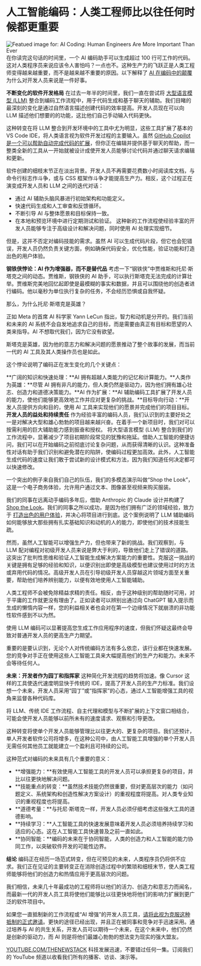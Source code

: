 # 人工智能编码：人类工程师比以往任何时候都更重要
![Featued image for: AI Coding: Human Engineers Are More Important Than Ever](https://cdn.thenewstack.io/media/2024/07/5fc600c1-codingai-1024x576.jpg)
在你读完这句话的时间里，一个 AI 编码助手可以生成超过 100 行可工作的代码。这对人类程序员来说应该令人害怕吗？一点也不。这种生产力的飞跃正是人类工程师变得越来越重要，而不是越来越不重要的原因。以下解释了 [AI 在编码中的颠覆](https://thenewstack.io/testing-copilot-and-chatgpt-as-coding-assistants-what-we-found/) 为什么对开发人员来说是一件好事。

**不断变化的软件开发格局**
在过去一年半的时间里，我们一直在尝试将 [大型语言模型 (LLM)](https://roadmap.sh/guides/introduction-to-llms) 整合到编码工作流程中，用于代码生成和基于聊天的辅助。我们目睹的最深刻的变化是通过自然语言描述创建代码的效率提高。开发人员现在可以向 LLM 描述他们想要的的功能，这比他们自己手动输入代码更快。

这种转变在将 LLM 整合到开发环境中的工具中尤为明显，这些工具扩展了基本的 VS Code IDE，将人类语言视为软件开发过程的主要输入。虽然 [GitHub Copilot 是一个可以帮助自动完成代码的扩展](https://thenewstack.io/github-copilot-a-powerful-controversial-autocomplete-for-developers/)，但你正在编辑并提供基于聊天的帮助，而一整类全新的工具从一开始就被设计成使开发人员能够讨论代码并通过聊天请求编辑和更新。

软件创建的细枝末节正在淡出背景。开发人员不再需要花费数小时阅读库文档，与命令行标志作斗争，或与 CSS 框架作斗争才能提高生产力。相反，这个过程正在演变成开发人员和 LLM 之间的迭代对话：

- 通过 AI 辅助头脑风暴进行初始架构和功能定义。
- 快速代码生成和人工审查和反馈循环。
- 不断引导 AI 与整体愿景和目标保持一致。
- 在本地和预览环境中进行定期测试和验证。
这种新的工作流程使经验丰富的开发人员能够专注于高级设计和解决问题，同时使用 AI 处理实现细节。

但是，这并不否定对编码技能的需求。虽然 AI 可以生成代码片段，但它也会犯错误，开发人员仍然负责关键方面，例如确保代码安全，优化性能，验证功能和打造出色的用户体验。

**钢铁侠悖论：AI 作为增强器，而不是替代品**
考虑一下“钢铁侠”中贾维斯和托尼·斯塔克之间的动态。贾维斯，钢铁侠的 AI 助手，可以执行斯塔克无法完成的计算壮举。贾维斯完美地回忆起即使是最模糊的事实和数据，并且可以围绕他的创造者进行编码。他以毫秒为单位执行复杂的任务，不会经历恐惧或自我怀疑。

那么，为什么托尼·斯塔克是英雄？

正如 Meta 的首席 AI 科学家 Yann LeCun 指出，智力和动机是分开的。我们当前和未来的 AI 系统不会自发地追求自己的目标，而是需要由真正有目标和愿望的人类来指导。AI 不想取代我们，因为它没有欲望。

斯塔克是英雄，因为他的意志力和解决问题的愿景推动了整个故事的发展，而当前一代的 AI 工具及其人类操作员也是如此。

这个悖论说明了编码正在发生变化的几个关键点：

**广阔的知识和快速处理：**AI 拥有超越人类能力的记忆和计算能力。**人类作为英雄：**尽管 AI 拥有非凡的能力，但人类仍然是驱动力，因为他们拥有雄心壮志、创造力和道德决策能力。**AI 作为扩展：**AI 辅助编码工具扩展了开发人员的能力，使他们能够更高效地工作并应对更复杂的挑战。**目标导向行动：**开发人员提供方向和目的，使用 AI 工具来实现他们的愿景并完成他们的项目目标。
**开发人员的益处和持续责任**
作为经验丰富的编码人员，我们认识到的主要好处之一是对解决大型和雄心勃勃的项目越来越兴奋。在着手一个新项目时，我们对可以按需利用的巨大辅助能力感到振奋和授权。
将大型语言模型 (LLM) 整合到我们的工作流程中，显著减少了项目初期阶段常见的犹豫和拖延。借助人工智能的便捷访问，我们可以在开始编码之前彻底讨论复杂问题，从而获得清晰的认识。这种准备性对话有助于我们识别和避免潜在的陷阱，使编码过程更加高效。此外，人工智能生成代码的速度让我们敢于尝试新的设计模式和方法，因为我们知道任何决定都可以快速修改。

一个突出的例子来自我们自己的队伍，我们的多模态演示叫做“Shop the Look”，这是一个电子商务体验，允许用户通过文本、图像甚至视频来购买服装。

我们的同事在远离动手编码多年后，借助 Anthropic 的 Claude 设计并构建了 [Shop the Look](https://shop-the-look-pinecone-io.vercel.app/)。我们的同事之所以成功，是因为他们拥有广泛的领域经验，致力于 [打造出色的用户体验](https://thenewstack.io/working-with-llm-apis-dev-shares-experience-building-ai-bots/)，并决心将项目进行到底。这个案例说明了 LLM 辅助编码如何能够放大那些拥有扎实基础知识和动机的人的能力，即使他们的技术技能生疏。

然而，虽然人工智能可以增强生产力，但也带来了新的挑战。我们观察到，与 LLM 配对编程对初级开发人员来说是弊大于利的，导致他们走上了错误的道路。这突出了批判性思维和验证人工智能生成解决方案能力的重要性。克服这一挑战的关键是拥有足够的经验和知识，以便识别出即使是高级模型也建议使用过时的方法或弃用代码的情况。高级开发人员在引导初级开发人员穿越这片领域方面至关重要，帮助他们培养辨别能力，以便有效地使用人工智能辅助。

人类工程师不会被免除精益求精的责任。相反，由于这种级别的帮助随时可用，对于平庸的工作就更没有理由了。正如读者可以辨别出通过向 ChatGPT 输入提示而生成的懒惰内容一样，您的利益相关者也会对在第一个边缘情况下就崩溃的非功能性软件感到不以为然。

使用 LLM 编码可以显著提高您生成工作应用程序的速度，但我们怀疑这最终会导致对普通开发人员的更高生产力期望。

重要的是要认识到，无论个人对传统编码方法有多么依恋，该行业都在快速发展。您的竞争对手正在使用这些人工智能工具来大幅提高他们的生产力和能力。未来不会等待任何人。

**未来：开发者作为园丁和指挥家**
这种简化开发流程的趋势将加速。像 Cursor 这样的工具使迭代速度明显快于传统的 IDE，提高了开发人员的生产力标准。我们设想一个未来，开发人员采用“园丁”或“指挥家”的心态，通过人工智能增强工具的视角来监督各种代码库。

将 LLM、传统 IDE 工作流程、自主代理和模型与不断扩展的上下文窗口相结合，可能会使开发人员能够以前所未有的速度请求、观察和引导更改。

这种转变将使单个开发人员能够管理比以往更大的、更复杂的项目。我们还预计，单人开发者软件公司将增多，在这种公司中，由人工智能工具增强的单个开发人员无需任何其他员工就能建立一个盈利且可持续的公司。

这种范式对编码的未来具有几个重要的意义：

* **增强能力：**有效使用人工智能工具的开发人员可以承担更复杂的项目，并比以往更快地解决问题。
* **技能重点的转变：**虽然技术技能仍然很重要，但对更高层次的能力（如问题定义、系统架构和创造性解决方案设计）的重视程度将提高。对人类专业知识的重视程度也将提高。
* **道德考量：**与托尼·斯塔克一样，开发人员必须仔细考虑这些强大工具的道德影响。
* **持续学习：**人工智能工具的快速发展意味着开发人员必须培养持续学习和适应的心态。这在人工智能工具快速普及之前一直如此。
* **协同智能：**编码的未来在于协同智能，人类的创造力和人工智能的能力协同工作，以突破软件开发的可能性边界。

**结论**
编码正在经历一场范式转变，但在可预见的未来，人类程序员仍将供不应求。我们正在见证的主要转变正在消除创造过程中的繁琐和细枝末节，使人类工程师能够将他们的创造力和热情应用于更高层次的问题。

我们相信，未来几十年最成功的工程师将以他们的活力、创造力和意志力而闻名，而最新一代的开发人员工具将使他们能够比以往更快地将他们的影响力扩展到更广泛的软件项目中。

如果您一直抵制新的工作流程或“AI 增强”的开发人员工具，[请将此视为克服这种抵制的正式邀请](https://docs.pinecone.io/integrations/github-copilot)。更快的途径已经出现，并且正在被同事和竞争对手迅速采用。通过培养与 AI 的共生关系，开发人员可以期待一个未来，在这个未来中，他们仍然是创新的驱动力，而 AI 则是将他们最雄心勃勃的想法变为现实的强大盟友。

[YOUTUBE.COM/THENEWSTACK](https://youtube.com/thenewstack?sub_confirmation=1)
科技发展迅速，不要错过任何一集。订阅我们的 YouTube 频道以收看我们所有的播客、访谈、演示等。